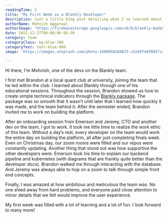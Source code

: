 ```yaml
---
readingTime: 3
title: "My First Week as a Blankly Developer"
description: Just a little blog post detailing what I've learned about the team since joining from week 1. It's been a lot of fun, a lot of grinding, but super exciting stuff. I can't wait to see where Blankly goes.
authorName: Mohnish Aggarwal
authorImage: 'https://firebasestorage.googleapis.com/v0/b/blankly-6ada5.appspot.com/o/headshots%2Fmohnish.jpg?alt=media&token=a4e7587c-618a-41b9-85de-e59731319e3e'
date: 2021-12-27T00:00:00-05:30
category: Team
categoryClass: bg-blue-100
categoryText: text-blue-800
image: 'https://images.unsplash.com/photo-1498050108023-c5249f4df085?ixlib=rb-1.2.1&ixid=MnwxMjA3fDB8MHxwaG90by1wYWdlfHx8fGVufDB8fHx8&auto=format&fit=crop&w=1172&q=80'

---
```


Hi there, I'm Mohnish, one of the devs on the Blankly team.

I first met Brandon at a local quant club at university, joining the team that he led within the club. I learned about Blankly through one of his educational sessions. Throughout the session, Brandon showed us how to create simple technical indicators through the [Blankly package](https://package.blankly.finance). The package was so smooth that it wasn’t until later that I learned how quickly it was made, and the team behind it. After the semester ended, Brandon invited me to work on building the platform.


After an onboarding session from Emerson and Jeremy, CTO and another dev on the team, I got to work. It took me little time to realize the work ethic of this team. Without a day’s rest, every developer on the team would work the entire day on building the platform, all after just completing finals week. Even on Christmas day, our zoom rooms were filled and our repos were constantly updating. Another thing that stood out was how supportive the other developers were. Emerson took his time to explain our backend pipeline and kubernetes (with diagrams that are frankly quite better than the developer docs). Brandon walked me through interacting with the database. And Jeremy was always able to hop on a zoom to talk through simple front end concepts. 

Finally, I was amazed at how ambitious and meticulous the team was. No one shied away from hard problems, and everyone paid close attention to minor details that we felt would improve the user experience.


My first week was filled with a lot of learning and a lot of fun. I look forward to many more!
